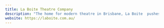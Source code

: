```yaml
---
title: La Boite Theatre Company
description: "The home for modern theatre in Brisbane, La Boite  pushes the boundaries of artistic theatre productions."
website: https://laboite.com.au/
---
```

